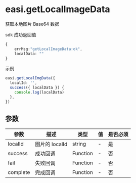 # easi.getLocalImageData

获取本地图片 Base64 数据

sdk 成功返回值

```TypeScript
{
    errMsg:"getLocalImageData:ok",
    localData: ""
}
```

示例

```TypeScript
easi.getLocalImgData({
  localId: '',
  success({ localData }) {
    console.log(localData)
  },
})
```

## 参数

| 参数     | 描述           | 类型     | 值  | 是否必须 |
| -------- | -------------- | -------- | --- | -------- |
| localId  | 图片的 localId | string   | -   | 是       |
| success  | 成功回调       | Function | -   | 否       |
| fail     | 失败回调       | Function | -   | 否       |
| complete | 完成回调       | Function | -   | 否       |
